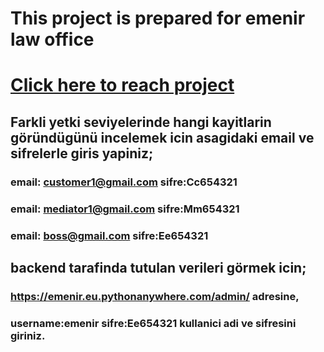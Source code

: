 # This project is prepared for emenir law office
# [Click here to reach project](https://007-emenir.vercel.app/)
## Farkli yetki seviyelerinde hangi kayitlarin göründügünü incelemek icin asagidaki email ve sifrelerle giris yapiniz;
### email: customer1@gmail.com sifre:Cc654321
### email: mediator1@gmail.com sifre:Mm654321
### email: boss@gmail.com sifre:Ee654321
## backend tarafinda tutulan verileri görmek icin;
### https://emenir.eu.pythonanywhere.com/admin/ adresine,
### username:emenir sifre:Ee654321 kullanici adi ve sifresini giriniz.
